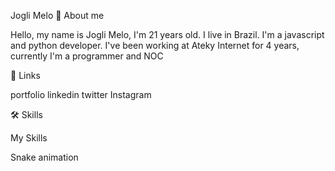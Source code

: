 Jogli Melo
🚀 About me

Hello, my name is Jogli Melo, I'm 21 years old. I live in Brazil. I'm a javascript and python developer. I've been working at Ateky Internet for 4 years, currently I'm a programmer and NOC


🔗 Links

portfolio linkedin twitter Instagram


🛠 Skills

My Skills

Snake animation
